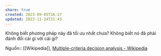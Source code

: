 ```yaml
---
share: true
created: 2023-09-05T16:17
updated: 2023-11-24T21:43
---
```

Không biết phương pháp này đã tối ưu nhất chưa? Không biết nó đã phải đánh đổi cái gì với cái gì?

Nguồn:: [[Wikipedia]], [Multiple-criteria decision analysis - Wikipedia](https://en.wikipedia.org/wiki/Multiple-criteria_decision_analysis)